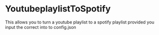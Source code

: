 # YoutubeplaylistToSpotify
This allows you to turn a youtube playlist to a spotify playlist provided you input the correct into to config.json

